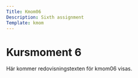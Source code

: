 ```yaml
---
Title: Kmom06
Description: Sixth assignment
Template: kmom
---
```


 Kursmoment 6
======

Här kommer redovisningstexten för kmom06 visas.
